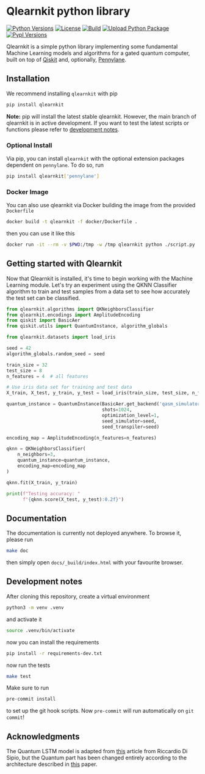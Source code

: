 # Qlearnkit python library

[![Python Versions](https://img.shields.io/badge/Python-3.7&nbsp;|&nbsp;3.8&nbsp;|&nbsp;3.9-blue.svg?style=flat&logo=python&logoColor=white)]()
[![License](https://img.shields.io/github/license/mspronesti/qlearnkit)](https://opensource.org/licenses/Apache-2.0)
[![Build](https://github.com/mspronesti/qlearnkit/actions/workflows/build-and-test.yml/badge.svg)]()
[![Upload Python Package](https://github.com/mspronesti/qlearnkit/workflows/Upload%20Python%20Package/badge.svg)](https://pypi.org/project/qlearnkit)
[![PypI Versions](https://img.shields.io/pypi/v/qlearnkit)](https://pypi.org/project/qlearnkit/#history)

Qlearnkit is a simple python library implementing some fundamental Machine Learning models and algorithms for a gated quantum computer, built on top of [Qiskit](https://github.com/Qiskit/qiskit)
and, optionally, [Pennylane](https://pennylane.ai/).

## Installation

We recommend installing `qlearnkit` with pip
```bash
pip install qlearnkit
```
**Note:** pip will install the latest stable qlearnkit.
However, the main branch of qlearnkit is in active development. If you want to test the latest scripts or functions please refer to [development notes](#development-notes).

### Optional Install
Via pip, you can install `qlearnkit` with the optional extension
packages dependent on `pennylane`. To do so, run
```bash
pip install qlearnkit['pennylane']
```

### Docker Image
You can also use qlearnkit via Docker building the image from the provided `Dockerfile` 

```bash
docker build -t qlearnkit -f docker/Dockerfile .
```

then you can use it like this

```bash
docker run -it --rm -v $PWD:/tmp -w /tmp qlearnkit python ./script.py
```

## Getting started with Qlearnkit

Now that Qlearnkit is installed, it's time to begin working with the Machine Learning module.
Let's try an experiment using the QKNN Classifier algorithm to train and test samples from a
data set to see how accurately the test set can be classified.

```python
from qlearnkit.algorithms import QKNeighborsClassifier
from qlearnkit.encodings import AmplitudeEncoding
from qiskit import BasicAer
from qiskit.utils import QuantumInstance, algorithm_globals

from qlearnkit.datasets import load_iris

seed = 42
algorithm_globals.random_seed = seed

train_size = 32
test_size = 8
n_features = 4  # all features

# Use iris data set for training and test data
X_train, X_test, y_train, y_test = load_iris(train_size, test_size, n_features)

quantum_instance = QuantumInstance(BasicAer.get_backend('qasm_simulator'),
                                   shots=1024,
                                   optimization_level=1,
                                   seed_simulator=seed,
                                   seed_transpiler=seed)

encoding_map = AmplitudeEncoding(n_features=n_features)

qknn = QKNeighborsClassifier(
    n_neighbors=3,
    quantum_instance=quantum_instance,
    encoding_map=encoding_map
)

qknn.fit(X_train, y_train)

print(f"Testing accuracy: "
      f"{qknn.score(X_test, y_test):0.2f}")
```

## Documentation

The documentation is currently not deployed anywhere. To browse it, please run

```bash
make doc
```

then simply open `docs/_build/index.html` with your favourite browser.

## Development notes

After cloning this repository, create a virtual environment

```bash
python3 -m venv .venv
```

and activate it

```bash
source .venv/bin/activate
```

now you can install the requirements

```bash
pip install -r requirements-dev.txt
```

now run the tests

```bash
make test
```

Make sure to run

```bash
pre-commit install
```

to set up the git hook scripts. Now `pre-commit` will run automatically on `git commit`!

## Acknowledgments
The Quantum LSTM model is adapted from [this](https://towardsdatascience.com/a-quantum-enhanced-lstm-layer-38a8c135dbfa) article from Riccardio Di Sipio, but the Quantum part
has been changed entirely according to the architecture described in [this](https://arxiv.org/pdf/2009.01783.pdf) paper.
